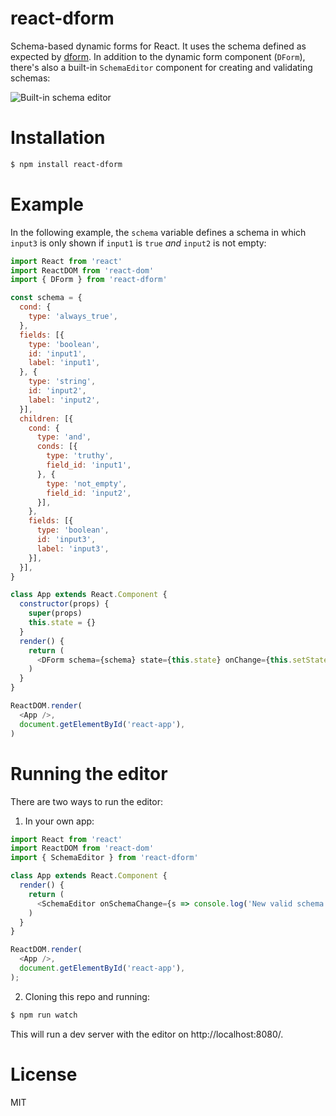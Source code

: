# react-dform

Schema-based dynamic forms for React. It uses the schema defined as expected by [dform](https://github.com/rbaron/dform). In addition to the dynamic form component (`DForm`), there's also a built-in `SchemaEditor` component for creating and validating schemas:

![Built-in schema editor](http://i.imgur.com/GVC3KPE.gif)

# Installation

```sh
$ npm install react-dform
```

# Example

 In the following example, the `schema` variable defines a schema in which `input3` is only shown if `input1` is `true` _and_ `input2` is not empty:

```javascript
import React from 'react'
import ReactDOM from 'react-dom'
import { DForm } from 'react-dform'

const schema = {
  cond: {
    type: 'always_true',
  },
  fields: [{
    type: 'boolean',
    id: 'input1',
    label: 'input1',
  }, {
    type: 'string',
    id: 'input2',
    label: 'input2',
  }],
  children: [{
    cond: {
      type: 'and',
      conds: [{
        type: 'truthy',
        field_id: 'input1',
      }, {
        type: 'not_empty',
        field_id: 'input2',
      }],
    },
    fields: [{
      type: 'boolean',
      id: 'input3',
      label: 'input3',
    }],
  }],
}

class App extends React.Component {
  constructor(props) {
    super(props)
    this.state = {}
  }
  render() {
    return (
      <DForm schema={schema} state={this.state} onChange={this.setState.bind(this)} />
    )
  }
}

ReactDOM.render(
  <App />,
  document.getElementById('react-app'),
)
```

# Running the editor

There are two ways to run the editor:

1. In your own app:

```javascript
import React from 'react'
import ReactDOM from 'react-dom'
import { SchemaEditor } from 'react-dform'

class App extends React.Component {
  render() {
    return (
      <SchemaEditor onSchemaChange={s => console.log('New valid schema:', s)} />
    )
  }
}

ReactDOM.render(
  <App />,
  document.getElementById('react-app'),
);
```

2. Cloning this repo and running:

```sh
$ npm run watch
```

This will run a dev server with the editor on http://localhost:8080/.

# License

MIT
